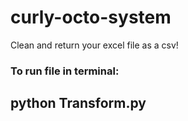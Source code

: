 # curly-octo-system

Clean and return your excel file as a csv!


### To run file in terminal: 
## python Transform.py
